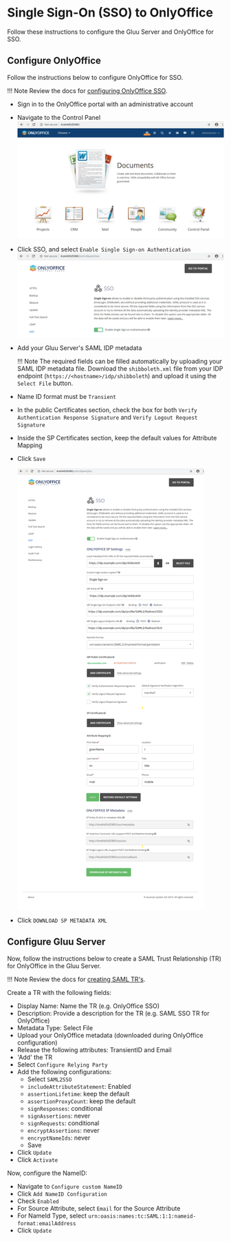 
# Single Sign-On (SSO) to OnlyOffice

Follow these instructions to configure the Gluu Server and OnlyOffice for SSO. 

## Configure OnlyOffice
Follow the instructions below to configure OnlyOffice for SSO.

!!! Note
    Review the docs for [configuring OnlyOffice SSO](https://helpcenter.onlyoffice.com/server/controlpanel/enterprise/sso-description.aspx). 

- Sign in to the OnlyOffice portal with an administrative account

- Navigate to the Control Panel 
 ![image](../../img/integration/onlyoffice_portal.png)

- Click SSO, and select `Enable Single Sign-on Authentication`
 ![image](../../img/integration/onlyoffice_portal_control_panel_sso.png)

- Add your Gluu Server's SAML IDP metadata 

    !!! Note
        The required fields can be filled automatically by uploading your SAML IDP metadata file. Download the `shibboleth.xml` file from your IDP endpoint (`https://<hostname>/idp/shibboleth`) and upload it using the `Select File` button.  

- Name ID format must be `Transient` 

- In the public Certificates section, check the box for both `Verify Authentication Response Signature` and `Verify Logout Request Signature` 

- Inside the SP Certificates section, keep the default values for Attribute Mapping

- Click `Save` 

  ![image](../../img/integration/onlyoffice_portal_control_panel_sso_settings.png)
     
- Click `DOWNLOAD SP METADATA XML`

## Configure Gluu Server

Now, follow the instructions below to create a SAML Trust Relationship (TR) for OnlyOffice in the Gluu Server.

!!! Note
    Review the docs for [creating SAML TR's](../../admin-guide/saml.md). 

Create a TR with the following fields:

- Display Name: Name the TR (e.g. OnlyOffice SSO)
- Description: Provide a description for the TR (e.g. SAML SSO TR for OnlyOffice)
- Metadata Type: Select File
- Upload your OnlyOffice metadata (downloaded during OnlyOffice configuration)
- Release the following attributes: TransientID and Email
- 'Add' the TR
- Select `Configure Relying Party` 
- Add the following configurations: 
  - Select `SAML2SSO`
  - `includeAttributeStatement`: Enabled
  - `assertionLifetime`: keep the default
  - `assertionProxyCount`: keep the default
  - `signResponses`: conditional
  - `signAssertions`: never
  - `signRequests`: conditional
  - `encryptAssertions`: never
  - `encryptNameIds`: never
  - Save  
- Click `Update` 
- Click `Activate` 

Now, configure the NameID: 

- Navigate to `Configure custom NameID`
- Click `Add NameID Configuration`
- Check `Enabled`
- For Source Attribute, select `Email` for the Source Attribute
- For NameId Type, select `urn:oasis:names:tc:SAML:1:1:nameid-format:emailAddress` 
- Click `Update`  


